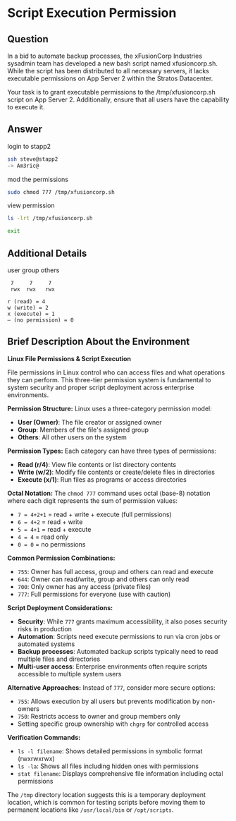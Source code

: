 # Script Execution Permission

## Question

In a bid to automate backup processes, the xFusionCorp Industries sysadmin team has developed a new bash script named xfusioncorp.sh. While the script has been distributed to all necessary servers, it lacks executable permissions on App Server 2 within the Stratos Datacenter.

Your task is to grant executable permissions to the /tmp/xfusioncorp.sh script on App Server 2. Additionally, ensure that all users have the capability to execute it.

## Answer

login to stapp2
```bash
ssh steve@stapp2
-> Am3ric@
```

mod the permissions
```bash
sudo chmod 777 /tmp/xfusioncorp.sh
```

view permission
```bash
ls -lrt /tmp/xfusioncorp.sh
```

```bash
exit
```

## Additional Details

user group others
```
 7     7     7
 rwx  rwx   rwx

r (read) = 4
w (write) = 2
x (execute) = 1
– (no permission) = 0
```

## Brief Description About the Environment

**Linux File Permissions & Script Execution**

File permissions in Linux control who can access files and what operations they can perform. This three-tier permission system is fundamental to system security and proper script deployment across enterprise environments.

**Permission Structure:**
Linux uses a three-category permission model:
- **User (Owner)**: The file creator or assigned owner
- **Group**: Members of the file's assigned group
- **Others**: All other users on the system

**Permission Types:**
Each category can have three types of permissions:
- **Read (r/4)**: View file contents or list directory contents
- **Write (w/2)**: Modify file contents or create/delete files in directories
- **Execute (x/1)**: Run files as programs or access directories

**Octal Notation:**
The `chmod 777` command uses octal (base-8) notation where each digit represents the sum of permission values:
- `7 = 4+2+1` = read + write + execute (full permissions)
- `6 = 4+2` = read + write
- `5 = 4+1` = read + execute
- `4 = 4` = read only
- `0 = 0` = no permissions

**Common Permission Combinations:**
- `755`: Owner has full access, group and others can read and execute
- `644`: Owner can read/write, group and others can only read
- `700`: Only owner has any access (private files)
- `777`: Full permissions for everyone (use with caution)

**Script Deployment Considerations:**
- **Security**: While `777` grants maximum accessibility, it also poses security risks in production
- **Automation**: Scripts need execute permissions to run via cron jobs or automated systems
- **Backup processes**: Automated backup scripts typically need to read multiple files and directories
- **Multi-user access**: Enterprise environments often require scripts accessible to multiple system users

**Alternative Approaches:**
Instead of `777`, consider more secure options:
- `755`: Allows execution by all users but prevents modification by non-owners
- `750`: Restricts access to owner and group members only
- Setting specific group ownership with `chgrp` for controlled access

**Verification Commands:**
- `ls -l filename`: Shows detailed permissions in symbolic format (rwxrwxrwx)
- `ls -la`: Shows all files including hidden ones with permissions
- `stat filename`: Displays comprehensive file information including octal permissions

The `/tmp` directory location suggests this is a temporary deployment location, which is common for testing scripts before moving them to permanent locations like `/usr/local/bin` or `/opt/scripts`.
